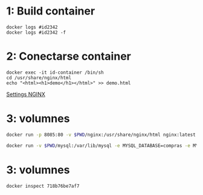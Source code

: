 # 1: Build container

```
docker logs #id2342
docker logs #id2342 -f
```

# 2: Conectarse container
```
docker exec -it id-container /bin/sh
cd /usr/share/nginx/html
echo "<html><h1>demo</h1></html>" >> demo.html
```
[Settings NGINX](https://docs.docker.com/samples/library/nginx/)


# 3: volumnes

```bash
docker run -p 8085:80 -v $PWD/nginx:/usr/share/nginx/html nginx:latest

docker run -v $PWD/mysql:/var/lib/mysql -e MYSQL_DATABASE=compras -e MYSQL_ROOT_PASSWORD=my-secret-pw -p 3306:3306 mysql:5.7
```

# 3: volumnes
```bash
docker inspect 718b76be7af7
```
